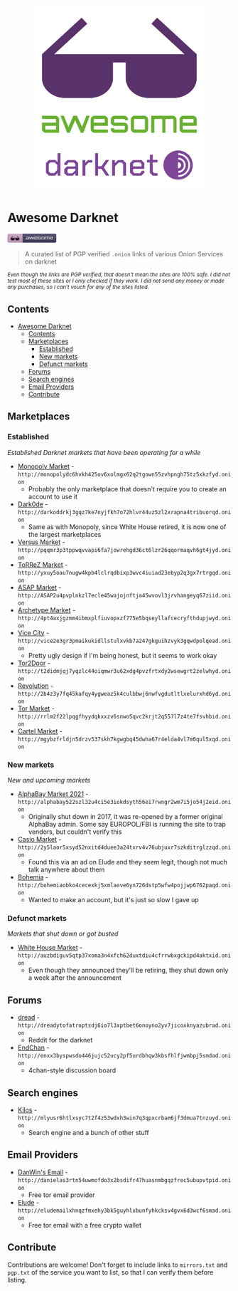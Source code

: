 <center>

<img src="./assets/logo.png" width="400">

</center>

# Awesome Darknet

[![Awesome](assets/badge.png)](https://awesome.re)

> A curated list of PGP verified `.onion` links of various Onion Services on darknet

<small>

*Even though the links are PGP verified, that doesn't mean the sites are 100% safe. I did not test most of these sites or I only checked if they work. I did not send any money or made any purchases, so I can't vouch for any of the sites listed.*

</small>


## Contents


<!-- @import "[TOC]" {cmd="toc" depthFrom=1 depthTo=6 orderedList=false} -->

<!-- code_chunk_output -->

- [Awesome Darknet](#awesome-darknet)
  - [Contents](#contents)
  - [Marketplaces](#marketplaces)
    - [Established](#established)
    - [New markets](#new-markets)
    - [Defunct markets](#defunct-markets)
  - [Forums](#forums)
  - [Search engines](#search-engines)
  - [Email Providers](#email-providers)
  - [Contribute](#contribute)

<!-- /code_chunk_output -->

## Marketplaces

### Established

*Established Darknet markets that have been operating for a while*

- [Monopoly Market](http://monopolydc6hvkh425ov6xolmgx62q2tgown55zvhpngh75tz5xkzfyd.onion) - `http://monopolydc6hvkh425ov6xolmgx62q2tgown55zvhpngh75tz5xkzfyd.onion`
  - Probably the only marketplace that doesn't require you to create an account to use it
- [Dark0de](http://darkoddrkj3gqz7ke7nyjfkh7o72hlvr44uz5zl2xrapna4tribuorqd.onion) - `http://darkoddrkj3gqz7ke7nyjfkh7o72hlvr44uz5zl2xrapna4tribuorqd.onion`
  - Same as with Monopoly, since White House retired, it is now one of the largest marketplaces
- [Versus Market](http://pqqmr3p3tppwqvvapi6fa7jowrehgd36ct6lzr26qqormaqvh6gt4jyd.onion) - `http://pqqmr3p3tppwqvvapi6fa7jowrehgd36ct6lzr26qqormaqvh6gt4jyd.onion`
- [ToRReZ Market](http://yxuy5oau7nugw4kpb4lclrqdbixp3wvc4iuiad23ebyp2q3gx7rtrgqd.onion) - `http://yxuy5oau7nugw4kpb4lclrqdbixp3wvc4iuiad23ebyp2q3gx7rtrgqd.onion`
- [ASAP Market](http://ASAP2u4pvplnkzl7ecle45wajojnftja45wvovl3jrvhangeyq67ziid.onion) - `http://ASAP2u4pvplnkzl7ecle45wajojnftja45wvovl3jrvhangeyq67ziid.onion`
- [Archetype Market](http://4pt4axjgzmm4ibmxplfiuvopxzf775e5bqseyllafcecryfthdupjwyd.onion) - `http://4pt4axjgzmm4ibmxplfiuvopxzf775e5bqseyllafcecryfthdupjwyd.onion`
- [Vice City](http://vice2e3gr3pmaikukidllstulxvkb7a247gkguihzvyk3gqwdpolqead.onion) - `http://vice2e3gr3pmaikukidllstulxvkb7a247gkguihzvyk3gqwdpolqead.onion`
  - Pretty ugly design if I'm being honest, but it seems to work okay
- [Tor2Door](http://t2didmjqj7yqzlc44oiqmwr3u62xdg4pvzfrtxdy2wsewgrt2zelwhyd.onion) - `http://t2didmjqj7yqzlc44oiqmwr3u62xdg4pvzfrtxdy2wsewgrt2zelwhyd.onion`
- [Revolution](http://2b4z3y7fq45kafqy4ygweaz5k4culbbwj6nwfvgdutltlxelurxhd6yd.onion) - `http://2b4z3y7fq45kafqy4ygweaz5k4culbbwj6nwfvgdutltlxelurxhd6yd.onion`
- [Tor Market](http://rrlm2f22lpqgfhyydqkxxzv6snwo5qvc2krjt2q557l7z4te7fsvhbid.onion) - `http://rrlm2f22lpqgfhyydqkxxzv6snwo5qvc2krjt2q557l7z4te7fsvhbid.onion`
- [Cartel Market](http://mgybzfrldjn5drzv537skh7kgwgbq45dwha67r4elda4vl7m6qul5xqd.onion) - `http://mgybzfrldjn5drzv537skh7kgwgbq45dwha67r4elda4vl7m6qul5xqd.onion`

### New markets

*New and upcoming markets*

- [AlphaBay Market 2021](http://alphabay522szl32u4ci5e3iokdsyth56ei7rwngr2wm7i5jo54j2eid.onion) - `http://alphabay522szl32u4ci5e3iokdsyth56ei7rwngr2wm7i5jo54j2eid.onion`
  - Originally shut down in 2017, it was re-opened by a former original AlphaBay admin. Some say EUROPOL/FBI is running the site to trap vendors, but couldn't verify this
- [Casio Market](http://2y5laor5xsyd52nxitd4duee3a24txrv4v76ubjuxr7szkditrglzzqd.onion) - `http://2y5laor5xsyd52nxitd4duee3a24txrv4v76ubjuxr7szkditrglzzqd.onion`
  - Found this via an ad on Elude and they seem legit, though not much talk anywhere about them
- [Bohemia](http://bohemiaobko4cecexkj5xmlaove6yn726dstp5wfw4pojjwp6762paqd.onion) - `http://bohemiaobko4cecexkj5xmlaove6yn726dstp5wfw4pojjwp6762paqd.onion`
  - Wanted to make an account, but it's just so slow I gave up

### Defunct markets

*Markets that shut down or got busted*

- [White House Market](http://auzbdiguv5qtp37xoma3n4xfch62duxtdiu4cfrrwbxgckipd4aktxid.onion) - `http://auzbdiguv5qtp37xoma3n4xfch62duxtdiu4cfrrwbxgckipd4aktxid.onion`
  - Even though they announced they'll be retiring, they shut down only a week after the announcement


## Forums

- [dread](http://dreadytofatroptsdj6io7l3xptbet6onoyno2yv7jicoxknyazubrad.onion) - `http://dreadytofatroptsdj6io7l3xptbet6onoyno2yv7jicoxknyazubrad.onion`
  - Reddit for the darknet
- [EndChan](http://enxx3byspwsdo446jujc52ucy2pf5urdbhqw3kbsfhlfjwmbpj5smdad.onion) - `http://enxx3byspwsdo446jujc52ucy2pf5urdbhqw3kbsfhlfjwmbpj5smdad.onion`
  - 4chan-style discussion board

## Search engines

- [Kilos](http://mlyusr6htlxsyc7t2f4z53wdxh3win7q3qpxcrbam6jf3dmua7tnzuyd.onion) - `http://mlyusr6htlxsyc7t2f4z53wdxh3win7q3qpxcrbam6jf3dmua7tnzuyd.onion`
  - Search engine and a bunch of other stuff


## Email Providers

- [DanWin's Email](http://danielas3rtn54uwmofdo3x2bsdifr47huasnmbgqzfrec5ubupvtpid.onion) - `http://danielas3rtn54uwmofdo3x2bsdifr47huasnmbgqzfrec5ubupvtpid.onion`
  - Free tor email provider
- [Elude](http://eludemailxhnqzfmxehy3bk5guyhlxbunfyhkcksv4gvx6d3wcf6smad.onion) - `http://eludemailxhnqzfmxehy3bk5guyhlxbunfyhkcksv4gvx6d3wcf6smad.onion`
  - Free tor email with a free crypto wallet


## Contribute

Contributions are welcome! Don't forget to include links to `mirrors.txt` and `pgp.txt` of the service you want to list, so that I can verify them before listing.

<!-- Contributions welcome! Read the [contribution guidelines](contributing.md) first. -->
